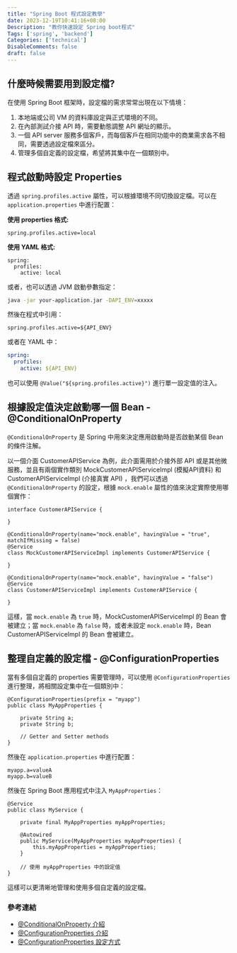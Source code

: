 ```yaml
---
title: "Spring Boot 程式設定教學"
date: 2023-12-19T10:41:16+08:00
Description: "教你快速設定 Spring boot程式"
Tags: ['spring', 'backend']
Categories: ['technical']
DisableComments: false
draft: false
---
```


## 什麼時候需要用到設定檔?
在使用 Spring Boot 框架時，設定檔的需求常常出現在以下情境：

1. 本地端或公司 VM 的資料庫設定與正式環境的不同。
2. 在內部測試介接 API 時，需要動態調整 API 網址的顯示。
3. 一個 API server 服務多個客戶，而每個客戶在相同功能中的商業需求各不相同，需要透過設定檔來區分。
4. 管理多個自定義的設定檔，希望將其集中在一個類別中。

## 程式啟動時設定 Properties

透過 `spring.profiles.active` 屬性，可以根據環境不同切換設定檔。可以在 `application.properties` 中進行配置：

**使用 properties 格式:**
```
spring.profiles.active=local
```

**使用 YAML 格式:**
```
spring:
  profiles:
    active: local
```

或者，也可以透過 JVM 啟動參數指定：

```bash
java -jar your-application.jar -DAPI_ENV=xxxxx
```

然後在程式中引用：
```properties
spring.profiles.active=${API_ENV}
```

或者在 YAML 中：
```yaml
spring:
  profiles:
    active: ${API_ENV}
```

也可以使用 `@Value("${spring.profiles.active}")` 進行單一設定值的注入。

## 根據設定值決定啟動哪一個 Bean - @ConditionalOnProperty

`@ConditionalOnProperty` 是 Spring 中用來決定應用啟動時是否啟動某個 Bean 的條件注解。

以一個介面 CustomerAPIService 為例，此介面需用於介接外部 API 或是其他微服務，並且有兩個實作類別 MockCustomerAPIServiceImpl (模擬API資料) 和 CustomerAPIServiceImpl (介接真實 API) ，我們可以透過 `@ConditionalOnProperty` 的設定，根據 `mock.enable` 屬性的值來決定實際使用哪個實作：

```
interface CustomerAPIService {

}

@ConditionalOnProperty(name="mock.enable", havingValue = "true", matchIfMissing = false)
@Service
class MockCustomerAPIServiceImpl implements CustomerAPIService {

}

@ConditionalOnProperty(name="mock.enable", havingValue = "false")
@Service
class CustomerAPIServiceImpl implements CustomerAPIService {

}
```

這樣，當 `mock.enable` 為 `true` 時，MockCustomerAPIServiceImpl 的 Bean 會被建立；當 `mock.enable` 為 `false` 時，或者未設定 `mock.enable` 時，Bean CustomerAPIServiceImpl 的 Bean 會被建立。

## 整理自定義的設定檔 - @ConfigurationProperties

當有多個自定義的 properties 需要管理時，可以使用 `@ConfigurationProperties` 進行整理，將相關設定集中在一個類別中：

```
@ConfigurationProperties(prefix = "myapp")
public class MyAppProperties {

    private String a;
    private String b;

    // Getter and Setter methods
}
```

然後在 `application.properties` 中進行配置：

```
myapp.a=valueA
myapp.b=valueB
```

然後在 Spring Boot 應用程式中注入 `MyAppProperties`：

```
@Service
public class MyService {

    private final MyAppProperties myAppProperties;

    @Autowired
    public MyService(MyAppProperties myAppProperties) {
        this.myAppProperties = myAppProperties;
    }

    // 使用 myAppProperties 中的設定值
}
```

這樣可以更清晰地管理和使用多個自定義的設定檔。

### 參考連結
- [@ConditionalOnProperty 介紹](https://medium.com/@erayaraz10/conditional-configuration-in-spring-boot-with-conditionalonproperty-207a5104c8bd)
- [@ConfigurationProperties 介紹](https://www.baeldung.com/configuration-properties-in-spring-boot)
- [@ConfigurationProperties 設定方式](https://spring.hhui.top/spring-blog/2021/01/17/210117-SpringBoot%E7%B3%BB%E5%88%97ConfigurationProperties%E9%85%8D%E7%BD%AE%E7%BB%91%E5%AE%9A%E4%B8%AD%E9%82%A3%E4%BA%9B%E4%BD%A0%E4%B8%8D%E7%9F%A5%E9%81%93%E7%9A%84%E4%BA%8B%E6%83%85/)